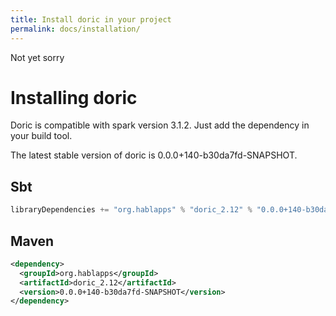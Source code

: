 ```yaml
---
title: Install doric in your project
permalink: docs/installation/
---
```

Not yet sorry
# Installing doric
Doric is compatible with spark version 3.1.2. Just add the dependency in your build tool.

The latest stable version of doric is 0.0.0+140-b30da7fd-SNAPSHOT.

## Sbt
```scala
libraryDependencies += "org.hablapps" % "doric_2.12" % "0.0.0+140-b30da7fd-SNAPSHOT"
```
## Maven
```xml
<dependency>
  <groupId>org.hablapps</groupId>
  <artifactId>doric_2.12</artifactId>
  <version>0.0.0+140-b30da7fd-SNAPSHOT</version>
</dependency>
```
